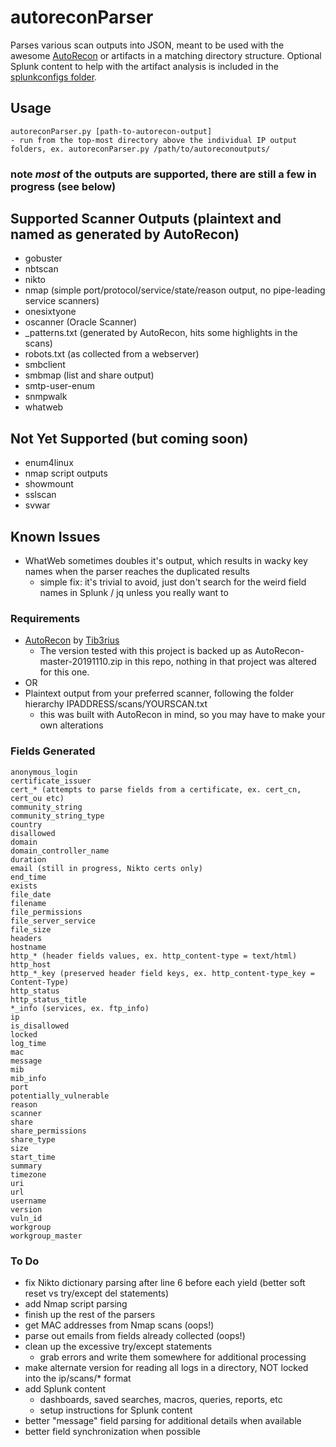 # autoreconParser
Parses various scan outputs into JSON, meant to be used with the awesome [AutoRecon](https://github.com/Tib3rius/AutoRecon) or artifacts in a matching directory structure.  Optional Splunk content to help with the artifact analysis is included in the [splunkconfigs folder](https://github.com/bonifield/autoreconParser/tree/master/splunkconfigs).

## Usage
```
autoreconParser.py [path-to-autorecon-output]
- run from the top-most directory above the individual IP output folders, ex. autoreconParser.py /path/to/autoreconoutputs/
```

### note *most* of the outputs are supported, there are still a few in progress (see below)
## Supported Scanner Outputs (plaintext and named as generated by AutoRecon)
- gobuster
- nbtscan
- nikto
- nmap (simple port/protocol/service/state/reason output, no pipe-leading service scanners)
- onesixtyone
- oscanner (Oracle Scanner)
- _patterns.txt (generated by AutoRecon, hits some highlights in the scans)
- robots.txt (as collected from a webserver)
- smbclient
- smbmap (list and share output)
- smtp-user-enum
- snmpwalk
- whatweb

## Not Yet Supported (but coming soon)
- enum4linux
- nmap script outputs
- showmount
- sslscan
- svwar

## Known Issues
- WhatWeb sometimes doubles it's output, which results in wacky key names when the parser reaches the duplicated results
	- simple fix:  it's trivial to avoid, just don't search for the weird field names in Splunk / jq unless you really want to

### Requirements
- [AutoRecon](https://github.com/Tib3rius/AutoRecon) by [Tib3rius](https://github.com/Tib3rius/)
  - The version tested with this project is backed up as AutoRecon-master-20191110.zip in this repo, nothing in that project was altered for this one.
- OR
- Plaintext output from your preferred scanner, following the folder hierarchy IPADDRESS/scans/YOURSCAN.txt
	- this was built with AutoRecon in mind, so you may have to make your own alterations

### Fields Generated
```
anonymous_login
certificate_issuer
cert_* (attempts to parse fields from a certificate, ex. cert_cn, cert_ou etc)
community_string
community_string_type
country
disallowed
domain
domain_controller_name
duration
email (still in progress, Nikto certs only)
end_time
exists
file_date
filename
file_permissions
file_server_service
file_size
headers
hostname
http_* (header fields values, ex. http_content-type = text/html)
http_host
http_*_key (preserved header field keys, ex. http_content-type_key = Content-Type)
http_status
http_status_title
*_info (services, ex. ftp_info)
ip
is_disallowed
locked
log_time
mac
message
mib
mib_info  
port
potentially_vulnerable
reason
scanner
share
share_permissions
share_type
size
start_time
summary
timezone
uri
url
username
version
vuln_id
workgroup
workgroup_master
```

### To Do
- fix Nikto dictionary parsing after line 6 before each yield (better soft reset vs try/except del statements)
- add Nmap script parsing
- finish up the rest of the parsers
- get MAC addresses from Nmap scans (oops!)
- parse out emails from fields already collected (oops!)
- clean up the excessive try/except statements
	- grab errors and write them somewhere for additional processing
- make alternate version for reading all logs in a directory, NOT locked into the ip/scans/* format
- add Splunk content
	- dashboards, saved searches, macros, queries, reports, etc
	- setup instructions for Splunk content
- better "message" field parsing for additional details when available
- better field synchronization when possible
